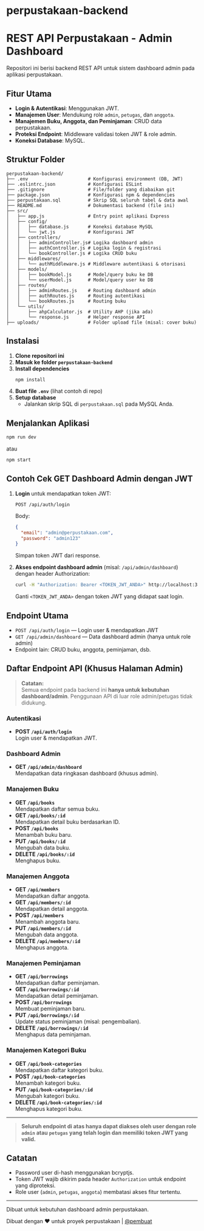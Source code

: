 # perpustakaan-backend

# REST API Perpustakaan - Admin Dashboard

Repositori ini berisi backend REST API untuk sistem dashboard admin pada aplikasi perpustakaan.

## Fitur Utama

- **Login & Autentikasi**: Menggunakan JWT.
- **Manajemen User**: Mendukung role `admin`, `petugas`, dan `anggota`.
- **Manajemen Buku, Anggota, dan Peminjaman**: CRUD data perpustakaan.
- **Proteksi Endpoint**: Middleware validasi token JWT & role admin.
- **Koneksi Database**: MySQL.

## Struktur Folder

```
perpustakaan-backend/
├── .env                      # Konfigurasi environment (DB, JWT)
├── .eslintrc.json            # Konfigurasi ESLint
├── .gitignore                # File/folder yang diabaikan git
├── package.json              # Konfigurasi npm & dependencies
├── perpustakaan.sql          # Skrip SQL seluruh tabel & data awal
├── README.md                 # Dokumentasi backend (file ini)
├── src/
│   ├── app.js                # Entry point aplikasi Express
│   ├── config/
│   │   ├── database.js       # Koneksi database MySQL
│   │   └── jwt.js            # Konfigurasi JWT
│   ├── controllers/
│   │   ├── adminController.js# Logika dashboard admin
│   │   ├── authController.js # Logika login & registrasi
│   │   └── bookController.js # Logika CRUD buku
│   ├── middlewares/
│   │   └── authMiddleware.js # Middleware autentikasi & otorisasi
│   ├── models/
│   │   ├── bookModel.js      # Model/query buku ke DB
│   │   └── userModel.js      # Model/query user ke DB
│   ├── routes/
│   │   ├── adminRoutes.js    # Routing dashboard admin
│   │   ├── authRoutes.js     # Routing autentikasi
│   │   └── bookRoutes.js     # Routing buku
│   └── utils/
│       ├── ahpCalculator.js  # Utility AHP (jika ada)
│       └── response.js       # Helper response API
├── uploads/                  # Folder upload file (misal: cover buku)
```

## Instalasi

1. **Clone repositori ini**
2. **Masuk ke folder `perpustakaan-backend`**
3. **Install dependencies**
   ```sh
   npm install
   ```
4. **Buat file `.env`** (lihat contoh di repo)
5. **Setup database**
   - Jalankan skrip SQL di `perpustakaan.sql` pada MySQL Anda.

## Menjalankan Aplikasi

```sh
npm run dev
```
atau
```sh
npm start
```

## Contoh Cek GET Dashboard Admin dengan JWT

1. **Login** untuk mendapatkan token JWT:
   ```
   POST /api/auth/login
   ```
   Body:
   ```json
   {
     "email": "admin@perpustakaan.com",
     "password": "admin123"
   }
   ```
   Simpan token JWT dari response.

2. **Akses endpoint dashboard admin** (misal: `/api/admin/dashboard`) dengan header Authorization:
   ```sh
   curl -H "Authorization: Bearer <TOKEN_JWT_ANDA>" http://localhost:3000/api/admin/dashboard
   ```
   Ganti `<TOKEN_JWT_ANDA>` dengan token JWT yang didapat saat login.

## Endpoint Utama

- `POST /api/auth/login` — Login user & mendapatkan JWT
- `GET /api/admin/dashboard` — Data dashboard admin (hanya untuk role admin)
- Endpoint lain: CRUD buku, anggota, peminjaman, dsb.

## Daftar Endpoint API (Khusus Halaman Admin)

> **Catatan:**  
> Semua endpoint pada backend ini **hanya untuk kebutuhan dashboard/admin**. Penggunaan API di luar role admin/petugas tidak didukung.

### Autentikasi
- **POST `/api/auth/login`**  
  Login user & mendapatkan JWT.

### Dashboard Admin
- **GET `/api/admin/dashboard`**  
  Mendapatkan data ringkasan dashboard (khusus admin).

### Manajemen Buku
- **GET `/api/books`**  
  Mendapatkan daftar semua buku.
- **GET `/api/books/:id`**  
  Mendapatkan detail buku berdasarkan ID.
- **POST `/api/books`**  
  Menambah buku baru.
- **PUT `/api/books/:id`**  
  Mengubah data buku.
- **DELETE `/api/books/:id`**  
  Menghapus buku.

### Manajemen Anggota
- **GET `/api/members`**  
  Mendapatkan daftar anggota.
- **GET `/api/members/:id`**  
  Mendapatkan detail anggota.
- **POST `/api/members`**  
  Menambah anggota baru.
- **PUT `/api/members/:id`**  
  Mengubah data anggota.
- **DELETE `/api/members/:id`**  
  Menghapus anggota.

### Manajemen Peminjaman
- **GET `/api/borrowings`**  
  Mendapatkan daftar peminjaman.
- **GET `/api/borrowings/:id`**  
  Mendapatkan detail peminjaman.
- **POST `/api/borrowings`**  
  Membuat peminjaman baru.
- **PUT `/api/borrowings/:id`**  
  Update status peminjaman (misal: pengembalian).
- **DELETE `/api/borrowings/:id`**  
  Menghapus data peminjaman.

### Manajemen Kategori Buku
- **GET `/api/book-categories`**  
  Mendapatkan daftar kategori buku.
- **POST `/api/book-categories`**  
  Menambah kategori buku.
- **PUT `/api/book-categories/:id`**  
  Mengubah kategori buku.
- **DELETE `/api/book-categories/:id`**  
  Menghapus kategori buku.

---

> **Seluruh endpoint di atas hanya dapat diakses oleh user dengan role `admin` atau `petugas` yang telah login dan memiliki token JWT yang valid.**

## Catatan

- Password user di-hash menggunakan bcryptjs.
- Token JWT wajib dikirim pada header `Authorization` untuk endpoint yang diproteksi.
- Role user (`admin`, `petugas`, `anggota`) membatasi akses fitur tertentu.

---

Dibuat untuk kebutuhan dashboard admin perpustakaan.


Dibuat dengan ❤️ untuk proyek perpustakaan | [@pembuat](https://github.com/TheLastGigolo)